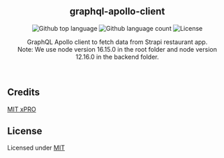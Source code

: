 <h2 align="center">graphql-apollo-client</h2>

<p align="center">
  <img alt="Github top language" src="https://img.shields.io/github/languages/top/giankbo/graphql-apollo-client?color=blue">

  <img alt="Github language count" src="https://img.shields.io/github/languages/count/giankbo/graphql-apollo-client?color=blue">

  <img alt="License" src="https://img.shields.io/github/license/giankbo/graphql-apollo-client?color=brightgreen">
</p>

<p align="center" markdown="1">
  GraphQL Apollo client to fetch data from Strapi restaurant app. 
  <br>
  Note: We use node version 16.15.0 in the root folder and node version 12.16.0 in the backend folder.
</p>

<br>

## Credits

[MIT xPRO](https://xpro.mit.edu)

## License

Licensed under [MIT](LICENSE)
